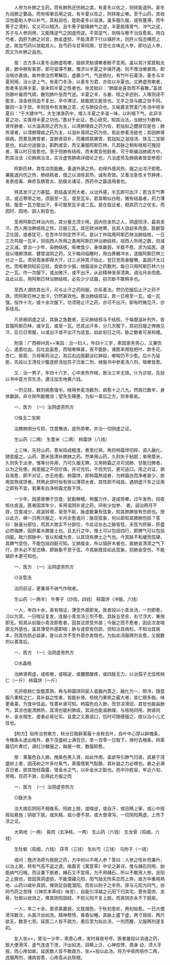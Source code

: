 <!-- { "loadSidebar": true } -->
　　人参为补肺之主药，而有肺热还伤肺之虞，有麦冬以佐之，则转能退热。麦冬为润肺之要品，而有咳嗽忌用之说，有半夏以佐之，则转能止嗽。至于山药，其收涩也能助人参以补气，其粘润也，能助麦冬以滋液。虽多服久服，或有壅滞，而牛蒡子之滑利，实又可以相济。且牛蒡子能降肺气之逆，半夏能降胃气、冲气之逆，苏子与人参同用，又能降逆气之因虚而逆。平其逆气，则喘与嗽不治自愈矣。用白芍者，因肝为肺之对宫，肺金虚损，不能清肃下行以镇肝木，则肝火恒恣横而上逆，故加芍药以敛戢其火。且芍药与甘草同用，甘苦化合味近人参，即功近人参，而又为补肺之品也。

　　按：古方多以麦冬治肺虚咳嗽，独徐灵胎谓嗽者断不宜用。盖以其汁浆胶粘太甚，肺中稍有客邪，即可留滞不散，惟济以半夏之辛燥开通，则不惟治嗽甚效。即治喘亦甚效。故仲景治伤寒解后，虚羸少气，气逆欲吐，有竹叶石膏汤，麦冬与半夏同用。治火逆上气，有麦门冬汤，以麦冬为君，亦佐以半夏也。又肺虚劳嗽者，医者多忌用半夏，是未知半夏之性者也。徐灵胎曰：“肺属金喜敛而不喜散。”盖敛则肺叶垂而气顺，散则肺叶张而气逆。半夏之辛，与姜、桂之辛迥别，入喉则闭不能言，涂金疮则血不复出，辛中滞涩，故能疏又能敛也。又辛之敛与酸之敛不同，酸则一主于敛，辛则敛中有发散之意，尤与肺投合也。又喻嘉言赞麦门冬汤中用半夏曰：“于大建中气，大生津液药中，增入半夏之辛温一味，以利咽下气，此非半夏之功，实善用半夏之功也。”愚对于此证，悉心研究，知其治法，当细分为数种。肾传肺者，以大滋真阴之药为主，以清肺理痰之药为佐，若拙拟之醴泉饮是也；肺传肾者，以清肺理痰之药为主，以滋补真阴之药为佐，若此参麦汤是也；其因肺肾俱病，而累及脾胃者，宜肺肾双补，而兼顾其脾胃，若拙拟之滋培汤、珠玉二宝粥是也。如此分途施治，斟酌咸宜，而又兼服阿斯匹林，凡其脉之稍有根柢可挽回者，需以时日皆愈也。至于但肺有结核，而未累及他脏者，可于斯编治肺病方中，酌其治法（论肺病治法，实合虚劳肺病详细论之也，凡治虚劳及肺病者皆宜参观）

　　阿斯匹林，其性凉而能散，善退外感之热，初得外感风热，服之出凉汗即愈。兼能退内伤之热，肺结核者，借之以消除其热，诚有奇效。又善治急性关节肿疼，发表痘毒、麻疹及肠胃炎、肋膜炎诸证，西药中之最适用者也。

　　特其发汗之力甚猛。若结晶坚而大者，以治外感，半瓦即可出汗；若当天气寒凉，或近寒带之地，须服至一瓦，或至瓦半。若其略似白粉，微有结晶者，药力薄弱，服至一瓦方能出汗，多可服至瓦半或二瓦。是在临证者，相其药力之优劣，而因时、因地、因人制宜也。

　　至用阿斯匹林治内伤，其分量尤须少用。因内伤发热之人，阴虚阳浮，最易发汗。西人用治肺结核之热，日服三瓦，其在欧洲地寒，且其人自幼多肉食，脏腑营卫壮固，或者犹可，在吾中华则定然不可。是以丁仲祜用阿斯匹林治肺结核，一日三次共服一瓦半，则视西人所用之愚用阿斯匹林治肺结核，视西人所用之数，则减之又减。曾治一少年，染肺结核，咳嗽食少，身体羸弱，半载不愈，求为延医。遂投以理肺清痰、健胃滋阴之药，又于晚间临睡时，用白蔗糖冲水，送服阿斯匹林三分之一瓦。须臾周身即得大汗，过三点钟其汗始止，翌日觉周身酸懒，盖因汗太过也。而咳嗽则较前见轻，食欲亦少振，继服滋补之药数剂，每日只用阿斯匹林六分之一瓦，作一次服下，或出微汗，或不出汗，从此精神渐渐清爽，调治月余而愈。自此以后，用阿斯匹林治肺结核，必先少少试服，初次断不敢稍多也。

　　至西人谓防其出汗，可与止汗之药同服，亦系善法。然仍恐服后止汗之药不效，而阿斯匹林之发汗，仍然甚效也。愚治肺结核证，若一日用至一瓦，或一瓦强，恒作十次，或十余次服下。勿须用止汗之药，亦可不出汗。即有时微见汗，亦系佳兆。

　　凡劳瘵阴虚之证，其脉之急数者，无论肺结核与不结核，于每服滋补剂外，皆宜服阿斯匹林，或半瓦，或至一瓦。恐其出汗多，分几次服下，其初日服之俾微见汗，后日日常服，以或出汗或不出汗为适宜。如此旬日之间，脉之数者可渐和缓。

　　附录：广西柳州宾××来函：治一妇人，年四十三岁，素因家务劳心，又兼伤心，遂患吐血。后吐血虽愈，而喘嗽殊甚，夜不能卧。诸医率用枇杷叶、款冬花、杏仁、紫菀、贝母等药治之。其后右边面颧淡红肿起，嗽喘仍不少愈。后仆为延医，先投以王清任少腹逐瘀汤加苏子沉香二剂，继服书中参麦汤八剂，喘嗽皆愈。

　　又：治一男子，年四十六岁，心中发热作喘，医治三年无效。仆为诊视，先投以书中首方资生汤，遵注加生地黄六钱。

　　一剂见轻，数剂病愈强半。继用参麦汤数剂，病愈十之八九。然病已数年，身体羸弱，非仓猝所能撤消；望先生赐惠，为拟一善后之方，则幸甚矣。

　　一、医方　（一）治阴虚劳热方

　　○珠玉二宝粥

　　治脾肺阴分亏损，饮食懒进，虚热劳嗽，并治一切阴虚之证。

　　生山药（二两） 生薏米（二两） 柿霜饼（八钱）

　　上三味，先将山药、薏米捣成粗渣，煮至烂熟，再将柿霜饼切碎，调入融化，随意服之。山药、薏米皆清补脾肺之药。然单用山药，久则失于粘腻；单用薏米，久则失于淡渗，惟等分并用，乃可久服无弊。又用柿霜之凉可润肺、甘能归脾者，以为之佐使。病患服之不但疗病，并可充饥，不但充饥，更可适口。用之对证，病自渐愈，即不对证，亦无他患。柿霜饼，即柿霜熬成者，为柿霜白而净者甚少，故用其熬成饼者。然熬此饼时恒有掺以薄荷水者，其性即不纯良。遇阴虚汗多之证用之即有不宜，若果有白净柿霜尤胜于饼。

　　一少年，因感冒懒于饮食，犹勤稼穑，枵腹力作，遂成劳嗽。过午发热，彻夜咳吐痰涎。医者因其年少，多用滋阴补肾之药，间有少加参、 者。调治两月不效，饮食减少，痰涎转增，渐至不起，脉虚数兼有弦象，知其肺脾皆有伤损也。授以此方，俾一日两次服之，半月全愈或问：脉现弦象，何以即知其脾肺伤损？答曰：脉虽分部位，而其大致实不分部位，今此证左右之脉皆弦，夫弦为肝脉，肝盛必然侮脾，因肝属木脾属土也。且五行之中，惟土可以包括四行，即脾气可以包括四脏。故六部脉中，皆以和缓为贵，以其饶有脾土之气也。今其脉不和缓而弦硬，其脾气受伤，不能包括四脏可知。又肺属金，所以镇肝木者也，故肺金清肃之气下行，肝木必不至恣横，即脉象不至于弦。今其脉既现如此弦象，则肺金受伤，不能镇肝木更可知也。

　　一、医方　（一）治阴虚劳热方

　　○沃雪汤

　　治同前证，更兼肾不纳气作喘者。

　　生山药（一两半） 牛蒡子（炒捣，四钱） 柿霜饼（冲服，六钱）

　　一人，年四十余，素有喘证，薄受外感即发。医者投以小青龙汤，一剂即愈，习以为常。一日喘证复发，连服小青龙汤三剂不愈。其脉五至余，右寸浮大，重按即无。知其从前服小青龙即愈者，因其证原受外感；今服之而不愈者，因此次发喘原无外感也，盖其薄受外感即喘；肺与肾原有伤损，但知治其病标，不知治其病本，则其伤损必益甚，是以此次不受外感亦发喘也。为拟此汤服两剂全愈，又服数剂以善其后。

　　一、医方　（一）治阴虚劳热方

　　○水晶桃

　　治肺肾两虚，或咳嗽，或喘逆，或腰膝酸疼，或四肢无力，以治孺子尤佳核桃仁（一斤） 柿霜饼（一斤）

　　先将核桃仁饭甑蒸熟，再与柿霜饼同装入瓷器内蒸之，融化为一，晾冷，随意服凡果核之仁，具补益之性者，皆能补肾。核桃乃果核之最大者，其仁既多脂，味更香美，为食中佳品，性善补肾可知。柿霜色白入肺，而甘凉滑润，其甘也能益肺气，其凉也能清肺热，其滑也能利肺痰，其润也能滋肺燥，与核桃同用，肺肾同补，金水相生，虚者必易壮实。且食之又甚适口，饥时可随便服之，故以治小儿尤佳也。

　　【附方】俗传治劳嗽方，秋分日取鲜莱菔十余枚去叶，自叶中心穿以鲜槐条，令槐条头透出根外，悬于茂盛树上满百日，至一百零一日取下。用时去槐条，将莱菔切片煮烂，调红沙糖服之，每服一枚，数服即愈。

　　按：莱菔色白入肺，槐条色黑入肾，如此作用，盖欲导引肺气归肾。其悬于茂盛树上者，因茂树之叶多吐氧气，莱菔借氧气酝酿，其补益之力必增也。悬之必满百日者，欲其饱经霜露，借金水之气，以补金水之脏也。邑中孙姓叟，年近六旬，劳喘，百药不效，后得此方服之而

　　一、医方　（一）治阴虚劳热方

　　○既济汤

　　治大病后阴阳不相维系。阳欲上脱，或喘逆，或自汗，或目睛上窜，或心中摇摇如悬旌；阴欲下脱，或失精，或小便不禁，或大便滑泻。一切阴阳两虚，上热下凉之证。

　　大熟地（一两） 萸肉（去净核，一两） 生山药（六钱） 生龙骨（捣细，六钱）

　　生牡蛎（捣细，六钱） 茯苓（三钱） 生杭芍（三钱） 乌附子（一钱）

　　或问：既济汤原为救脱之药，方中何以不用人参？答曰：人参之性补而兼升，以治上脱，转有气高不返之虞。喻嘉言《寓意草》中论之甚详。惟与赭石同用，始能纳气归根。而证兼下脱者，赭石又不宜用，为不用赭石，所以不敢用人参。且阳之上脱也，皆因真阴虚损，不能潜藏元阳，阳气始无所系恋而上奔。故方中重用熟地、山药以峻补真阴，俾阴足自能潜阳。而佐以附子之辛热，原与元阳为同气，协同芍药之苦降（《神农本草经》味苦），自能引浮越之元阳下归其宅。更有萸肉、龙骨、牡蛎以收敛之，俾其阴阳固结，不但元阳不复上脱，而真阴亦永不下脱矣。

　　一人，年二十余，禀资素羸弱，又耽烟色，于秋初患疟，两旬始愈。一日大便滑泻数次，头面汗出如洗，精神颓愦，昏昏似睡。其脉上盛下虚，两寸摇摇，两尺欲无，数至七至。延医二人皆不疏方。愚后至为拟此汤，一剂而醒，又服两剂遂复初。

　　友人张××，曾治一少年，素患心疼，发时昼夜号呼。医者屡投以消通之药，致大便滑泻，虚气连连下泄，汗出如洗，目睛上泛，心神惊悸，周身 动，须人手按，而心疼如故。延医数人皆不敢疏方。张××投以此汤，将方中萸肉倍作二两，连服两剂，诸病皆愈，心疼竟从此除根。

